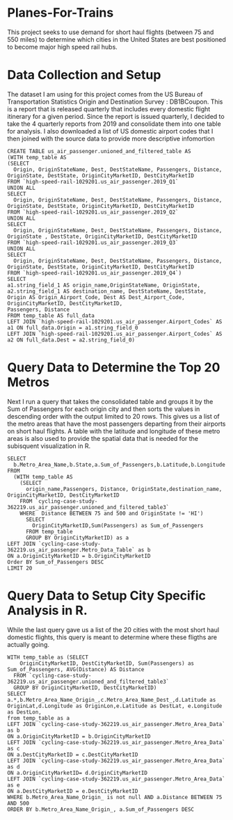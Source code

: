 # Planes-For-Trains
This project seeks to use demand for short haul flights (between 75 and 550 miles) to determine which cities in the United States are best positioned to become major high speed rail hubs. 

# Data Collection and Setup

The dataset I am using for this project comes from the US Bureau of Transportation Statistics Origin and Destination Survey : DB1BCoupon. This is a report that is released quarterly that includes every domestic flight itinerary for a given period. Since the report is issued quarterly, I decided to take the 4 quarterly reports from 2019 and consolidate them into one table for analysis. I also downloaded a list of US domestic airport codes that I then joined with the source data to provide more descriptive infomortion 

```
CREATE TABLE us_air_passenger.unioned_and_filtered_table AS
(WITH temp_table AS
(SELECT
  Origin, OriginStateName, Dest, DestStateName, Passengers, Distance, OriginState, DestState, OriginCityMarketID, DestCityMarketID
FROM `high-speed-rail-1029201.us_air_passenger.2019_Q1`
UNION ALL
SELECT
  Origin, OriginStateName, Dest, DestStateName, Passengers, Distance, OriginState, DestState, OriginCityMarketID, DestCityMarketID
FROM `high-speed-rail-1029201.us_air_passenger.2019_Q2`
UNION ALL
SELECT 
  Origin, OriginStateName, Dest, DestStateName, Passengers, Distance, OriginState , DestState, OriginCityMarketID, DestCityMarketID
FROM `high-speed-rail-1029201.us_air_passenger.2019_Q3`
UNION ALL
SELECT
  Origin, OriginStateName, Dest, DestStateName, Passengers, Distance, OriginState, DestState, OriginCityMarketID, DestCityMarketID
FROM `high-speed-rail-1029201.us_air_passenger.2019_Q4`)
SELECT 
a1.string_field_1 AS origin_name,OriginStateName, OriginState,
a2.string_field_1 AS destination_name, DestStateName, DestState,
Origin AS Origin_Airport_Code, Dest AS Dest_Airport_Code, 
OriginCityMarketID, DestCityMarketID, 
Passengers, Distance
FROM temp_table AS full_data
LEFT JOIN `high-speed-rail-1029201.us_air_passenger.Airport_Codes` AS a1 ON full_data.Origin = a1.string_field_0
LEFT JOIN `high-speed-rail-1029201.us_air_passenger.Airport_Codes` AS a2 ON full_data.Dest = a2.string_field_0)
```

# Query Data to Determine the Top 20 Metros
Next I run a query that takes the consolidated table and groups it by the Sum of Passengers for each origin city and then sorts the values in descending order with the output limited to 20 rows. This gives us a list of the metro areas that have the most passengers departing from their airports on short haul flights. A table with the latitude and longitude of these metro areas is also used to provide the spatial data that is needed for the subisquent visualization in R. 

```
SELECT  
  b.Metro_Area_Name,b.State,a.Sum_of_Passengers,b.Latitude,b.Longitude
FROM 
  (WITH temp_table AS
    (SELECT 
      origin_name,Passengers, Distance, OriginState,destination_name, OriginCityMarketID, DestCityMarketID
    FROM `cycling-case-study-362219.us_air_passenger.unioned_and_filtered_table3`
    WHERE  Distance BETWEEN 75 and 500 and OriginState != 'HI')
      SELECT
        OriginCityMarketID,Sum(Passengers) as Sum_of_Passengers
      FROM temp_table
      GROUP BY OriginCityMarketID) as a
LEFT JOIN `cycling-case-study-362219.us_air_passenger.Metro_Data_Table` as b
ON a.OriginCityMarketID = b.OriginCityMarketID
Order BY Sum_of_Passengers DESC
LIMIT 20
```
# Query Data to Setup City Specific Analysis in R.

While the last query gave us a list of the 20 cities with the most short haul domestic flights, this query is meant to determine where these fligths are actually going. 

```
WITH temp_table as (SELECT
    OriginCityMarketID, DestCityMarketID, Sum(Passengers) as Sum_of_Passengers, AVG(Distance) AS Distance
  FROM `cycling-case-study-362219.us_air_passenger.unioned_and_filtered_table3`
  GROUP BY OriginCityMarketID, DestCityMarketID)
SELECT a.*,b.Metro_Area_Name_Origin_,c.Metro_Area_Name_Dest_,d.Latitude as OriginLat,d.Longitude as OriginLon,e.Latitude as DestLat, e.Longitude as DestLon, 
from temp_table as a
LEFT JOIN `cycling-case-study-362219.us_air_passenger.Metro_Area_Data` as b
ON a.OriginCityMarketID = b.OriginCityMarketID
LEFT JOIN `cycling-case-study-362219.us_air_passenger.Metro_Area_Data` as c
ON a.DestCityMarketID = c.DestCityMarketID
LEFT JOIN `cycling-case-study-362219.us_air_passenger.Metro_Area_Data` as d
ON a.OriginCityMarketID= d.OriginCityMarketID
LEFT JOIN `cycling-case-study-362219.us_air_passenger.Metro_Area_Data` as e
ON a.DestCityMarketID = e.DestCityMarketID
WHERE b.Metro_Area_Name_Origin_ is not null AND a.Distance BETWEEN 75 AND 500
ORDER BY b.Metro_Area_Name_Origin_, a.Sum_of_Passengers DESC
```

